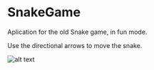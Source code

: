 # SnakeGame

Aplication for the old Snake game, in fun mode.

Use the directional arrows to move the snake.

![alt text](/assets/img/snakeGame.PNG)

